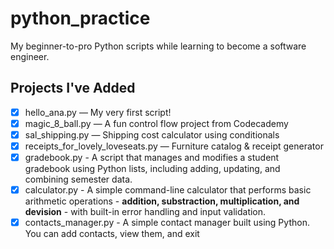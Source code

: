 # python_practice
My beginner-to-pro Python scripts while learning to become a software engineer.



## Projects I've Added

- [x] hello_ana.py — My very first script!
- [x] magic_8_ball.py — A fun control flow project from Codecademy
- [x] sal_shipping.py — Shipping cost calculator using conditionals
- [x] receipts_for_lovely_loveseats.py — Furniture catalog & receipt generator
- [x] gradebook.py - A script that manages and modifies a student gradebook using Python lists, including adding, updating, and combining semester data.
- [x] calculator.py - A simple command-line calculator that performs basic arithmetic operations - **addition, substraction, multiplication, and devision** - with built-in error handling and input validation.
- [x]  contacts_manager.py -  A simple contact manager built using Python. You can add contacts, view them, and exit
